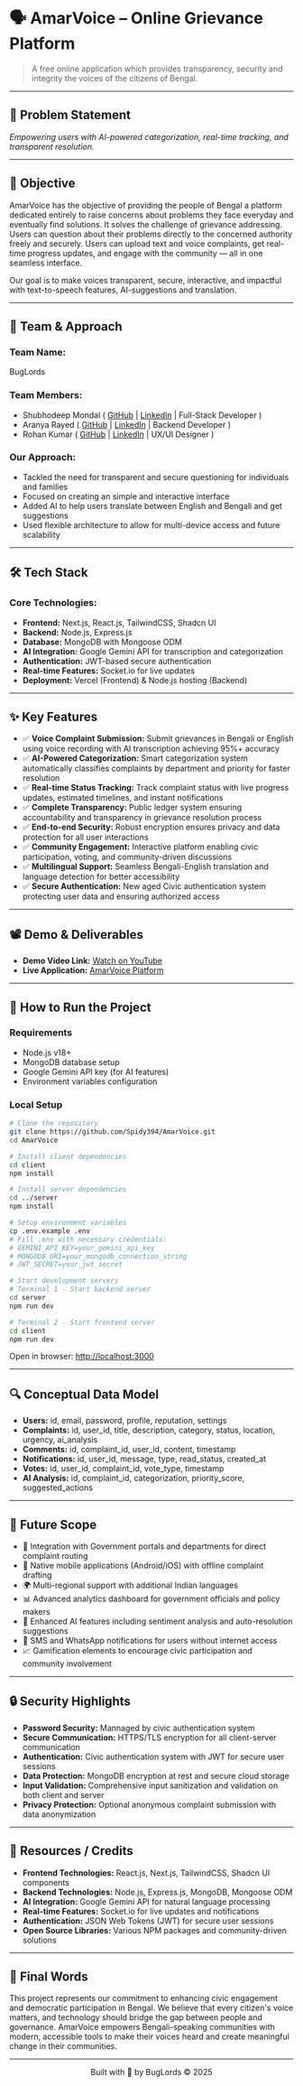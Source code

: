 # 🗣 AmarVoice – Online Grievance Platform

> A free online application which provides transparency, security and integrity the voices of the citizens of Bengal.

---

## 📌 Problem Statement

*Empowering users with AI-powered categorization, real-time tracking, and transparent resolution.*

---

## 🎯 Objective

AmarVoice has the objective of providing the people of Bengal a platform dedicated entirely to raise concerns about problems they face everyday and eventually find solutions. It solves the challenge of grievance addressing. Users can question about their problems directly to the concerned authority freely and securely. Users can upload text and voice complaints, get real-time progress updates, and engage with the community — all in one seamless interface.

Our goal is to make voices transparent, secure, interactive, and impactful with text-to-speech features, AI-suggestions and translation.

---

## 🧠 Team & Approach

### Team Name:
BugLords

### Team Members:  
- Shubhodeep Mondal ( [GitHub](https://github.com/Spidy394) | [LinkedIn](https://www.linkedin.com/in/shubho-deep) | Full-Stack Developer )  
- Aranya Rayed ( [GitHub](https://github.com/Abotishere) | [LinkedIn](https://www.linkedin.com/in/aranya-rayed-990671315/) | Backend Developer )  
- Rohan Kumar ( [GitHub](https://github.com/rohan911438) | [LinkedIn](https://www.linkedin.com/in/rohan-kumar-1a60b7314/) | UX/UI Designer )

### Our Approach:
- Tackled the need for transparent and secure questioning for individuals and families
- Focused on creating an simple and interactive interface
- Added AI to help users translate between English and Bengali and get suggestions
- Used flexible architecture to allow for multi-device access and future scalability

---

## 🛠 Tech Stack

### Core Technologies:
- **Frontend:** Next.js, React.js, TailwindCSS, Shadcn UI
- **Backend:** Node.js, Express.js
- **Database:** MongoDB with Mongoose ODM
- **AI Integration:** Google Gemini API for transcription and categorization
- **Authentication:** JWT-based secure authentication
- **Real-time Features:** Socket.io for live updates
- **Deployment:** Vercel (Frontend) & Node.js hosting (Backend)
---

## ✨ Key Features

- ✅ **Voice Complaint Submission:** Submit grievances in Bengali or English using voice recording with AI transcription achieving 95%+ accuracy
- ✅ **AI-Powered Categorization:** Smart categorization system automatically classifies complaints by department and priority for faster resolution
- ✅ **Real-time Status Tracking:** Track complaint status with live progress updates, estimated timelines, and instant notifications
- ✅ **Complete Transparency:** Public ledger system ensuring accountability and transparency in grievance resolution process
- ✅ **End-to-end Security:** Robust encryption ensures privacy and data protection for all user interactions
- ✅ **Community Engagement:** Interactive platform enabling civic participation, voting, and community-driven discussions
- ✅ **Multilingual Support:** Seamless Bengali-English translation and language detection for better accessibility
- ✅ **Secure Authentication:** New aged Civic authentication system protecting user data and ensuring authorized access

---

## 📽 Demo & Deliverables

- **Demo Video Link:** [Watch on YouTube](https://youtu.be/_D7zDgmdkGY)  
- **Live Application:** [AmarVoice Platform](https://artha-flow.vercel.app/)

---

## 🧪 How to Run the Project

### Requirements

- Node.js v18+  
- MongoDB database setup  
- Google Gemini API key (for AI features)
- Environment variables configuration

### Local Setup

```bash
# Clone the repository
git clone https://github.com/Spidy394/AmarVoice.git
cd AmarVoice

# Install client dependencies
cd client
npm install

# Install server dependencies
cd ../server
npm install

# Setup environment variables
cp .env.example .env
# Fill .env with necessary credentials:
# GEMINI_API_KEY=your_gemini_api_key
# MONGODB_URI=your_mongodb_connection_string
# JWT_SECRET=your_jwt_secret

# Start development servers
# Terminal 1 - Start backend server
cd server
npm run dev

# Terminal 2 - Start frontend server
cd client
npm run dev
```

Open in browser: [http://localhost:3000](http://localhost:3000)

---


## 🔍 Conceptual Data Model

- **Users:** id, email, password, profile, reputation, settings  
- **Complaints:** id, user_id, title, description, category, status, location, urgency, ai_analysis  
- **Comments:** id, complaint_id, user_id, content, timestamp  
- **Notifications:** id, user_id, message, type, read_status, created_at  
- **Votes:** id, user_id, complaint_id, vote_type, timestamp  
- **AI Analysis:** id, complaint_id, categorization, priority_score, suggested_actions

---

## 🧬 Future Scope

- 🔗 Integration with Government portals and departments for direct complaint routing  
- 📱 Native mobile applications (Android/iOS) with offline complaint drafting  
- 🌍 Multi-regional support with additional Indian languages  
- 📊 Advanced analytics dashboard for government officials and policy makers  
- 🤖 Enhanced AI features including sentiment analysis and auto-resolution suggestions  
- 🔔 SMS and WhatsApp notifications for users without internet access  
- 📈 Gamification elements to encourage civic participation and community involvement

---

## 🔒 Security Highlights

- **Password Security:** Mannaged by civic authentication system
- **Secure Communication:** HTTPS/TLS encryption for all client-server communication  
- **Authentication:** Civic authentication system with JWT for secure user sessions
- **Data Protection:** MongoDB encryption at rest and secure cloud storage  
- **Input Validation:** Comprehensive input sanitization and validation on both client and server  
- **Privacy Protection:** Optional anonymous complaint submission with data anonymization

---

## 📎 Resources / Credits

- **Frontend Technologies:** React.js, Next.js, TailwindCSS, Shadcn UI components  
- **Backend Technologies:** Node.js, Express.js, MongoDB, Mongoose ODM  
- **AI Integration:** Google Gemini API for natural language processing  
- **Real-time Features:** Socket.io for live updates and notifications  
- **Authentication:** JSON Web Tokens (JWT) for secure user sessions  
- **Open Source Libraries:** Various NPM packages and community-driven solutions

---

## 🏁 Final Words

This project represents our commitment to enhancing civic engagement and democratic participation in Bengal. We believe that every citizen's voice matters, and technology should bridge the gap between people and governance. AmarVoice empowers Bengali-speaking communities with modern, accessible tools to make their voices heard and create meaningful change in their communities.

---

<p align="center">
  Built with 💙 by BugLords © 2025
</p>